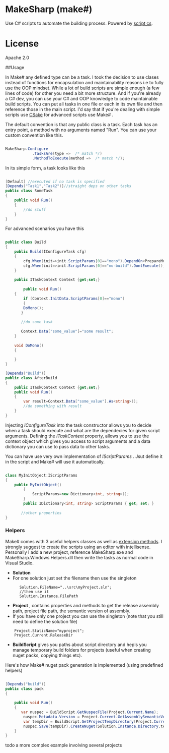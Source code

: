 MakeSharp (make#)
=================
Use C# scripts to automate the building process. Powered by [script cs](https://github.com/scriptcs/scriptcs). 

License
========
Apache 2.0

##Usage

In Make# any defined type can be a task. I took the decision to use clases instead of functions for encapsulation and maintainability reasons i.e to fully use the OOP mindset.
While a lot of build scripts are simple enough (a few lines of code) for other you need a bit more structure. And if you're already a C# dev, you can use your C# and OOP knowledge to code maintainable build scripts.
You can put all tasks in one file or each in its own file and then reference those in the main script. I'd say that if you're dealing with simple scripts use [CSake](https://github.com/sapiens/csake) for advanced scripts use Make# .

The default convention is that any public class is a task. Each task has an entry point, a method with no arguments named "Run". You can use your custom convention like this.

```csharp

MakeSharp.Configure
            .TasksAre(type =>  /* match */)
            .MethodToExecute(method =>  /* match */);

```

In its simple form, a task looks like this

```csharp

[Default] //executed if no task is specified
[Depends("Task1","Task2")]//straight deps on other tasks
public class SomeTask
{
    public void Run()
    {
        //do stuff
    }
}

```

For advanced scenarios you have this

```csharp

public class Build
{
    public Build(IConfigureTask cfg)
    {
        cfg.When(init=>init.ScriptParams[0]=="mono").DependOn<PrepareMono>();
        cfg.When(init=>init.ScriptParams[0]=="no-build").DontExecute();
    }
    
    public ITaskContext Context {get;set;}
    
        public void Run()
    {
        if (Context.InitData.ScriptParams[0]=="mono")
        {
        DoMono();        
       }
       
       //do some task
       
       Context.Data["some_value"]="some result";
    }
    
    void DoMono()
    {
    
    }
}

[Depends("Build")]
public class AfterBuild
{
    public ITaskContext Context {get;set;}    
    public void Run()
    {
        var result=Context.Data["some_value"].As<string>();
        //do something with result
    }
}

```

Injecting _IConfigureTask_ into the task constructor allows you to decide when a task should execute and what are the dependecies for given script arguments. Defining the _ITaskContext_ property, allows you to use the context object which gives you access to script arguments and a data dictionary you can use to pass data to other tasks.

You can have use very own implementation of _IScriptParams_ . Jsut define it in the script and Make# will use it automatically.

```csharp

class MyInitObject:IScriptParams
{
    public MyInitObject()
        {
            ScriptParams=new Dictionary<int, string>();
        }
        public IDictionary<int, string> ScriptParams { get; set; }
        
       //other properties 
}


```

### Helpers

Make# comes with 3 useful helpers classes as well as [extension methods](https://github.com/sapiens/csake/wiki/Helpers). I strongly suggest to create the scripts using an editor with intellisense. Personally I add a new project, reference MakeSharp.exe and MakeSharp.Windows.Helpers.dll then write the tasks as normal code in Visual Studio. 

* **Solution** 
 * For one solution just set the filename then use the singleton
   ```
      Solution.FileName="..\src\myProject.sln";
      //then use it 
      Solution.Instance.FilePath
   ```
* **Project** , contains properties and methods to get the release assembly path,  project file path, the semantic version of assembly.
 * If you have only one project you can use the singleton (note that you still need to define the solution file)
```
    Project.StaticName="myproject";
    Project.Current.ReleaseDir
```
* **BuildScript** gives you paths about script directory and hepls you manage temporary build folders for projects (useful when creating nuget packs, copying things etc).

Here's how Make# nuget pack generation is implemented (using predefined helpers)

```csharp

[Depends("build")]
public class pack
{
   	
	public void Run()	
    {
       var nuspec = BuildScript.GetNuspecFile(Project.Current.Name);
        nuspec.Metadata.Version = Project.Current.GetAssemblySemanticVersion();
        var tempDir = BuildScript.GetProjectTempDirectory(Project.Current);
        nuspec.Save(tempDir).CreateNuget(Solution.Instance.Directory,tempDir);        
    }
}
```
todo a more complex example involving several projects

